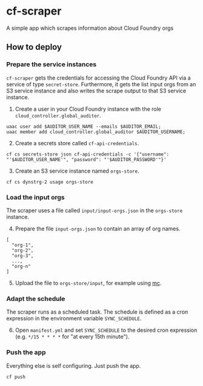 # cf-scraper
A simple app which scrapes information about Cloud Foundry orgs

## How to deploy

### Prepare the service instances
`cf-scraper` gets the credentials for accessing the Cloud Foundry API via a service of type `secret-store`. Furthermore, it gets the list input orgs from an S3 service instance and also writes the scrape output to that S3 service instance.

1. Create a user in your Cloud Foundry instance with the role `cloud_controller.global_auditor`.
````
uaac user add $AUDITOR_USER_NAME --emails $AUDITOR_EMAIL;
uaac member add cloud_controller.global_auditor $AUDITOR_USERNAME;
````
2. Create a secrets store called `cf-api-credentials`.
````
cf cs secrets-store json cf-api-credentials -c '{"username": "'$AUDITOR_USER_NAME'", "password": "'$AUDITOR_PASSWORD'"}'
````
3. Create an S3 service instance named `orgs-store`.
````
cf cs dynstrg-2 usage orgs-store
````

### Load the input orgs
The scraper uses a file called `input/input-orgs.json` in the `orgs-store` instance.

4. Prepare the file `input-orgs.json` to contain an array of org names.
````
[
  "org-1",
  "org-2",
  "org-3",
  ...,
  "org-n"
]
````

5. Upload the file to `orgs-store/input`, for example using [mc](https://github.com/minio/mc).

### Adapt the schedule
The scraper runs as a scheduled task. The schedule is defined as a cron expression in the environment variable `SYNC_SCHEDULE`. 

6. Open `manifest.yml` and set `SYNC_SCHEDULE` to the desired cron expression (e.g. `*/15 * * * *` for "at every 15th minute").

### Push the app
Everything else is self configuring. Just push the app.
````
cf push
````

